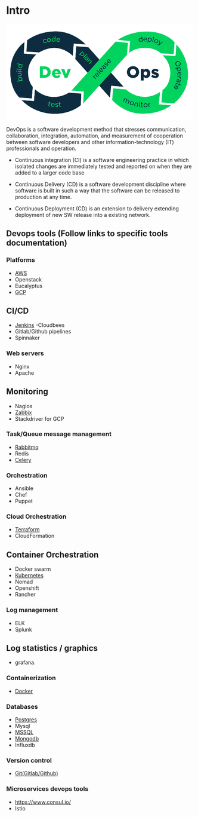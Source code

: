 # Intro
![](DevOps.png)

DevOps is a software development method that stresses communication, collaboration, integration, automation, and measurement of cooperation between software developers and other information-technology (IT) professionals and operation.

* Continuous integration (CI) is a software engineering practice in which isolated changes are immediately tested and reported on when they are added to a larger code base

* Continuous Delivery (CD) is a software development discipline where software is built in such a way that the software can be released to production at any time.

* Continuous Deployment (CD) is an extension to delivery extending deployment of new SW release into a existing network.


## Devops tools (Follow links to specific tools documentation) 
### Platforms
* [AWS](https://github.com/dirakx1/AWS)
* Openstack
* Eucalyptus
* [GCP](https://github.com/dirakx1/GCP)

## CI/CD
* [Jenkins](https://github.com/dirakx1/Jenkins) -Cloudbees
* Gitlab/Github pipelines
* Spinnaker

### Web servers
* Nginx
* Apache

## Monitoring
* Nagios
* [Zabbix](https://github.com/dirakx1/Zabbix)
* Stackdriver for GCP

### Task/Queue message management
* [Rabbitmq](https://github.com/dirakx1/Rabbitmq)
* Redis
* [Celery](https://github.com/dirakx/Celery)

### Orchestration
* Ansible
* Chef
* Puppet

### Cloud Orchestration
* [Terraform](https://github.com/dirakx1/Terraform)
* CloudFormation

## Container Orchestration
* Docker swarm 
* [Kubernetes](https://github.com/dirakx1/kubernates)
* Nomad
* Openshift
* Rancher

### Log management
* ELK 
* Splunk

## Log statistics / graphics
* grafana. 

### Containerization
* [Docker](https://github.com/dirakx/Docker)

### Databases
* [Postgres](https://github.com/dirakx/Postgres)
* Mysql
* [MSSQL](https://github.com/dirakx/Mssql)
* [Mongodb](https://github.com/dirakx/Mongodb)
* Influxdb

### Version control
* [Git(Gitlab/Github)](https://github.com/dirakx/Git)

### Microservices devops tools
* https://www.consul.io/
* Istio  








